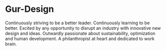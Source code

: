 # Gur-Design
Continuously striving to be a better leader. Continuously learning to be better. Excited by any opportunity to disrupt an industry with innovative new design and ideas. Outwardly passionate about sustainability, optimization and human development. A philanthropist at heart and dedicated to work brain. 
